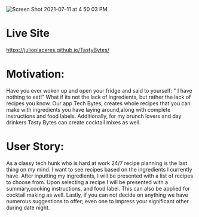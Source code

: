 






![Screen Shot 2021-07-11 at 4 50 03 PM](https://user-images.githubusercontent.com/85806673/125209702-b0770b80-e268-11eb-86a9-0aeeb9f1c91b.jpg)








# Live Site
https://julioplaceres.github.io/TastyBytes/

# Motivation:
Have you ever woken up and open your fridge and said to yourself: " I have nothing to eat!" What if its not the lack of ingredients, but rather the lack of recipes you know. Our app Tech Bytes, creates whole recipes that you can make with ingredients you have laying around,along with complete instructions and food labels. Additionally, for my brunch lovers and day drinkers Tasty Bytes can create cocktail mixes as well.

# User Story:
As a classy tech hunk who is hard at work 24/7 recipe planning is the last thing on my mind. I want to see recipes based on the ingredients I currently have. After inputting my ingredients, I will be presented with a list of recipes to choose from. Upon selecting a recipe I will be presented with a summary,cooking instructions, and food label. This can also be applied for cocktail making as well. Lastly, if you can not decide on anything we have numerous suggestions to offer; even one to impress your significant other during date night.
